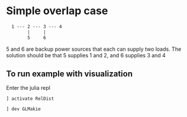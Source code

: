 # Simple overlap case

```txt
  1 --- 2 --- 3 --- 4
        |     |      
        5     6
```
5 and 6 are backup power sources that each can supply two loads. The solution should be that 5 supplies 1 and 2, and 6 supplies 3 and 4

## To run example with visualization

Enter the julia repl

```] activate RelDist```

```] dev GLMakie```
